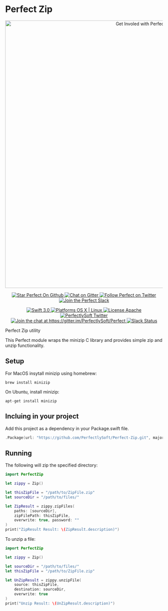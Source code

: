 # Perfect Zip

<p align="center">
    <a href="http://perfect.org/get-involved.html" target="_blank">
        <img src="http://perfect.org/assets/github/perfect_github_2_0_0.jpg" alt="Get Involed with Perfect!" width="854" />
    </a>
</p>

<p align="center">
    <a href="https://github.com/PerfectlySoft/Perfect" target="_blank">
        <img src="http://www.perfect.org/github/Perfect_GH_button_1_Star.jpg" alt="Star Perfect On Github" />
    </a>  
    <a href="https://gitter.im/PerfectlySoft/Perfect" target="_blank">
        <img src="http://www.perfect.org/github/Perfect_GH_button_2_Git.jpg" alt="Chat on Gitter" />
    </a>  
    <a href="https://twitter.com/perfectlysoft" target="_blank">
        <img src="http://www.perfect.org/github/Perfect_GH_button_3_twit.jpg" alt="Follow Perfect on Twitter" />
    </a>  
    <a href="http://perfect.ly" target="_blank">
        <img src="http://www.perfect.org/github/Perfect_GH_button_4_slack.jpg" alt="Join the Perfect Slack" />
    </a> 
</p>

<p align="center">
    <a href="https://developer.apple.com/swift/" target="_blank">
        <img src="https://img.shields.io/badge/Swift-3.0-orange.svg?style=flat" alt="Swift 3.0">
    </a>
    <a href="https://developer.apple.com/swift/" target="_blank">
        <img src="https://img.shields.io/badge/Platforms-OS%20X%20%7C%20Linux%20-lightgray.svg?style=flat" alt="Platforms OS X | Linux">
    </a>
    <a href="http://perfect.org/licensing.html" target="_blank">
        <img src="https://img.shields.io/badge/License-Apache-lightgrey.svg?style=flat" alt="License Apache">
    </a>
    <a href="http://twitter.com/PerfectlySoft" target="_blank">
        <img src="https://img.shields.io/badge/Twitter-@PerfectlySoft-blue.svg?style=flat" alt="PerfectlySoft Twitter">
    </a>
    <a href="https://gitter.im/PerfectlySoft/Perfect?utm_source=badge&utm_medium=badge&utm_campaign=pr-badge&utm_content=badge" target="_blank">
        <img src="https://img.shields.io/badge/Gitter-Join%20Chat-brightgreen.svg" alt="Join the chat at https://gitter.im/PerfectlySoft/Perfect">
    </a>
    <a href="http://perfect.ly" target="_blank">
        <img src="http://perfect.ly/badge.svg" alt="Slack Status">
    </a>
</p>

Perfect Zip utility

This Perfect module wraps the minizip C library and provides simple zip and unzip functionality.

## Setup

For MacOS insytall minizip using homebrew:

```
brew install minizip
```

On Ubuntu, install minizip:

```
apt-get install minizip
```


## Incluing in your project

Add this project as a dependency in your Package.swift file.

``` swift
.Package(url: "https://github.com/PerfectlySoft/Perfect-Zip.git", majorVersion: 2, minor: 0)
```

## Running

The following will zip the specified directory:

``` swift
import PerfectZip

let zippy = Zip()

let thisZipFile = "/path/to/ZipFile.zip"
let sourceDir = "/path/to/files/"

let ZipResult = zippy.zipFiles(
	paths: [sourceDir], 
	zipFilePath: thisZipFile, 
	overwrite: true, password: ""
)
print("ZipResult Result: \(ZipResult.description)")

```

To unzip a file:

``` swift
import PerfectZip

let zippy = Zip()

let sourceDir = "/path/to/files/"
let thisZipFile = "/path/to/ZipFile.zip"

let UnZipResult = zippy.unzipFile(
	source: thisZipFile, 
	destination: sourceDir, 
	overwrite: true
)
print("Unzip Result: \(UnZipResult.description)")

```
